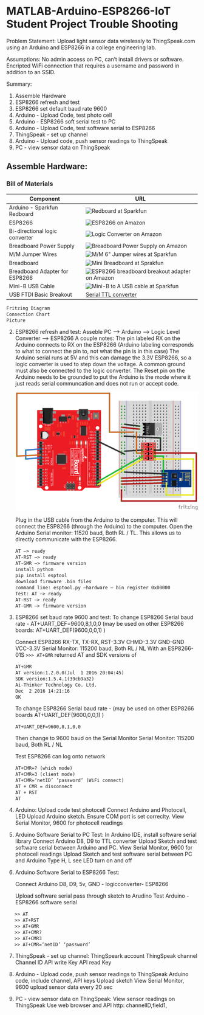 # MATLAB-Arduino-ESP8266-IoT Student Project Trouble Shooting
 
Problem Statement: 
    Upload light sensor data wirelessly to ThingSpeak.com using an Arduino and ESP8266 in a college engineering lab.
 
Assumptions: 
    No admin access on PC, can’t install drivers or software. Encripted WiFi connection that requires a username and password in addition to an SSID.
 
Summary: 
1. Assemble Hardware
2. ESP8266 refresh and test
3. ESP8266 set default baud rate 9600
4. Arduino - Upload Code, test photo cell
5. Arduino - ESP8266 soft serial test to PC
6. Arduino - Upload Code, test software serial to ESP8266
7. ThingSpeak - set up channel
8. Arduino - Upload code, push sensor readings to ThingSpeak
9. PC - view sensor data on ThingSpeak
 
## Assemble Hardware:

### Bill of Materials
    
| Component     | URL           |
| ------------- | ------------- |
| Arduino - Sparkfun Redboard  |![Redboard at Sparkfun](https://www.sparkfun.com/products/13975?_ga=2.75723669.1619575078.1498623788-1288264142.1469139950) |
| ESP8266  | ![ESP8266 on Amazon](https://www.amazon.com/gp/product/B01MT6T73L/ref=oh_aui_detailpage_o00_s00?ie=UTF8&psc=1)  |
| Bi-directional logic converter  | ![Logic Converter on Amazon](https://www.amazon.com/gp/product/B014MC1OAG/ref=oh_aui_detailpage_o01_s00?ie=UTF8&psc=1)  |
| Breadboard Power Supply | ![Breadboard Power Supply on Amazon](https://www.amazon.com/UCEC-Breadboard-Supply-Arduino-Solderless/dp/B01ELAGIO6/ref=sr_1_fkmr0_1?s=electronics&ie=UTF8&qid=1504628907&sr=1-1-fkmr0&keywords=UCES+MB102+3.3V%2F5V+Breadboard) |
| M/M Jumper Wires  | ![M/M 6" Jumper wires at Sparkfun](https://www.sparkfun.com/products/8431)  |
| Breadboard  | ![Mini Breadboard at Sprakfun](Sparkfun )|
| Breadboard Adapter for ESP8266 | ![ESP8266 breadboard breakout adapter on Amazon](https://www.amazon.com/DIYmall-ESP8266-Breakout-Breadboard-Transceiver/dp/B01G6HK3KW/ref=sr_1_sc_1?s=electronics&ie=UTF8&qid=1504629134&sr=1-1-spell&keywords=DIY+mall+esp8266+esp-01+Breakout+board)|
| Mini-B USB Cable  | ![Mini-B to A USB cable at Sparkfun](https://www.sparkfun.com/products/11301?_ga=2.114882823.1619575078.1498623788-1288264142.1469139950)  |
| USB FTDI Basic Breakout | [Serial TTL converter](http://a.co/9YehAMI) |
    
    Fritzing Diagram
    Connection Chart
    Picture
 
2. ESP8266 refresh and test:
    Asseble PC --> Arduino --> Logic Level Converter --> ESP8266
    A couple notes: The pin labeled RX on the Arduino connects to RX on the ESP8266 (Arduino labeling corresponds to what to connect the pin to, not what the pin is in this case)
    The Arduino serial runs at 5V and this can damage the 3.3V ESP8266, so a logic converter is used to step down the voltage. A common ground must also be connected to the logic converter.
    The Reset pin on the Arduino needs to be grounded to put the Arduino is the mode where it just reads serial communcation and does not run or accept code.
    
    ![Alt Name](/doc/Redboard_ESP8266_passthru_serial_bb.png)
    
    
    Plug in the USB cable from the Arduino to the computer. This will connect the ESP8266 (through the Arduino) to the computer.
    Open the Arduino Serial monitor: 11520 baud, Both RL / TL. This allows us to directly communicate with the ESP8266. 
    ```
    AT —> ready
    AT-RST —> ready
    AT-GMR —> firmware version
    install python
    pip install esptool
    download firmware .bin files
    command line: esptool.py —hardware — bin register 0x00000
    Test: AT —> ready
    AT-RST —> ready
    AT-GMR —> firmware version
    ```
 
3. ESP8266 set baud rate 9600 and test: 
    To change ESP8266 Serial baud rate - AT+UART_DEF=9600,8,1,0,0
    (may be used on other ESP8266 boards: AT+UART_DEF(9600,0,0,1) ) 
    
    Connect ESP8266 RX-TX, TX-RX, RST-3.3V CHMD-3.3V GND-GND VCC-3.3V
    Serial Monitor: 115200  baud, Both RL / NL
    With an ESP8266-01S ```>>> AT+GMR``` returned AT and SDK versions of
    ```
    AT+GMR
    AT version:1.2.0.0(Jul  1 2016 20:04:45)
    SDK version:1.5.4.1(39cb9a32)
    Ai-Thinker Technology Co. Ltd.
    Dec  2 2016 14:21:16
    OK
    ```
    
    To change ESP8266 Serial baud rate - (may be used on other ESP8266 boards AT+UART_DEF(9600,0,0,1) ) 
    ```
    AT+UART_DEF=9600,8,1,0,0
    ```
    Then change to 9600 baud on the Serial Monitor
    Serial Monitor: 115200  baud, Both RL / NL
    
    Test ESP8266 can log onto network
    ```
    AT+CMR=? (which mode)
    AT+CMR=3 (client mode)
    AT+CMR=‘netID’ ‘password’ (WiFi connect)
    AT + CMR = disconnect
    AT + RST
    AT
    ```
 
4. Arduino: Upload code test photocell
    Connect Arduino and Photocell, LED
    Upload Arduino sketch. Ensure COM port is set correclty.
    View Serial Monitor, 9600 for photocell readings
 
5. Arduino Software Serial to PC Test:
    In Arduino IDE, install software serial library
    Connect Arduino D8, D9 to TTL converter
    Upload Sketch and test software serial between Arduino and PC.
    View Serial Monitor, 9600 for photocell readings
    Upload Sketch and test software serial between PC and Arduino
    Type H, L see LED turn on and off
    
 
6. Arduino Software Serial to ESP8266 Test:

    Connect Arduino D8, D9, 5v, GND - logicconverter- ESP8266
    
    
    
    Upload software serial pass through sketch to Arudino
    Test Arduino - ESP8266 software serial
    
 ```
    >> AT
    >> AT+RST
    >> AT+GMR
    >> AT+CMR?
    >> AT+CMR3
    >> AT+CMR=‘netID’ ‘password’
 ```
 
7. ThingSpeak - set up channel:
    ThingSpeark account
    ThingSpeak channel
    Channel ID
    API write Key
    API read Key
 
8. Arduino - Upload code, push sensor readings to ThingSpeak
    Arduino code, include channel, API keys
    Upload sketch
    View Serial Monitor, 9600
    upload sensor data every 20 sec
 
9. PC - view sensor data on ThingSpeak:
    View sensor readings on ThingSpeak
    Use web browser and API http: channelID,field1,
